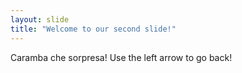 ```yaml
---
layout: slide
title: "Welcome to our second slide!"
---
```

Caramba che sorpresa!
Use the left arrow to go back!
